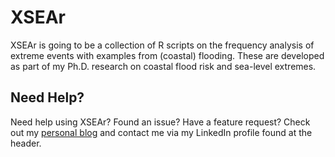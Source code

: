 # XSEAr
XSEAr is going to be a collection of R scripts on the frequency analysis of extreme events with examples from (coastal) flooding. These are developed as part of my Ph.D. research on coastal flood risk and sea-level extremes.

## Need Help?
Need help using XSEAr? Found an issue? Have a feature request? Check out my
[personal blog](http://www.gboumis.com) and contact me via my LinkedIn profile found at the header.
